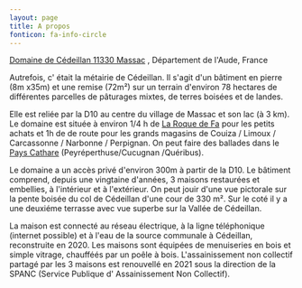 ```yaml
---
layout: page
title: A propos 
fonticon: fa-info-circle
---
```


[Domaine de Cédeillan 11330 Massac](https://goo.gl/maps/aemZAMJKPht5VQwW9) , Département de l'Aude, France

Autrefois, c' était la métairie de Cédeillan. 
Il s'agit d'un bâtiment en pierre (8m x35m) et une remise (72m²) sur un terrain d'environ 78 hectares de différentes parcelles de pâturages mixtes,
de terres boisées et de landes.

Elle est reliée par la D10 au centre du village de Massac et son lac (à 3 km).
Le domaine est située  à environ 1/4 h de [La Roque de Fa](http://www.laroquedefa.fr/) pour les petits achats et 1h de de route pour les grands magasins de Couiza / Limoux / Carcassonne / Narbonne / Perpignan.
On peut faire des ballades dans le [Pays Cathare](https://www.payscathare.org/les-sites) (Peyréperthuse/Cucugnan /Quéribus).

Le domaine a un accès privé d'environ 300m à partir de la D10. Le bâtiment comprend, depuis une vingtaine d'années, 3 maisons restaurées et embellies, à l'intérieur et à l'extérieur.
On peut jouir d'une vue pictorale sur la pente boisée du col de Cédeillan d'une cour de 330 m².
Sur le coté il y a une deuxiéme terrasse avec vue superbe sur la Vallée de Cédeillan.

La maison est connecté au réseau électrique, à la ligne téléphonique (internet possible) et à l'eau de la source communale à Cédeillan, reconstruite en 2020. Les maisons sont équipées de menuiseries en bois et simple vitrage, chaufféés par un poêle à bois. L'assainissement non collectif partagé par les 3 maisons est renouvellé en 2021 sous la direction de la SPANC (Service Publique d' Assainissement Non Collectif).
